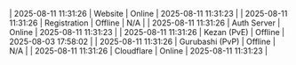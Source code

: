 | 2025-08-11 11:31:26 | Website | Online | 2025-08-11 11:31:23 |
| 2025-08-11 11:31:26 | Registration | Offline | N/A |
| 2025-08-11 11:31:26 | Auth Server | Online | 2025-08-11 11:31:23 |
| 2025-08-11 11:31:26 | Kezan (PvE) | Offline | 2025-08-03 17:58:02 |
| 2025-08-11 11:31:26 | Gurubashi (PvP) | Offline | N/A |
| 2025-08-11 11:31:26 | Cloudflare | Online | 2025-08-11 11:31:23 |
